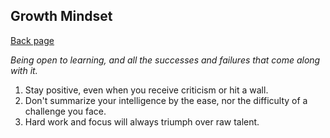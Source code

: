 ## Growth Mindset

[Back page](README.md)

*Being open to learning, and all the successes and failures that come along with it.*


1. Stay positive, even when you receive criticism or hit a wall.
2. Don't summarize your intelligence by the ease, nor the difficulty of a challenge you face.
3. Hard work and focus will always triumph over raw talent.